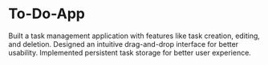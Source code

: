 # To-Do-App

Built a task management application with features like task creation, editing, and deletion.
Designed an intuitive drag-and-drop interface for better usability.
Implemented persistent task storage for better user experience.
